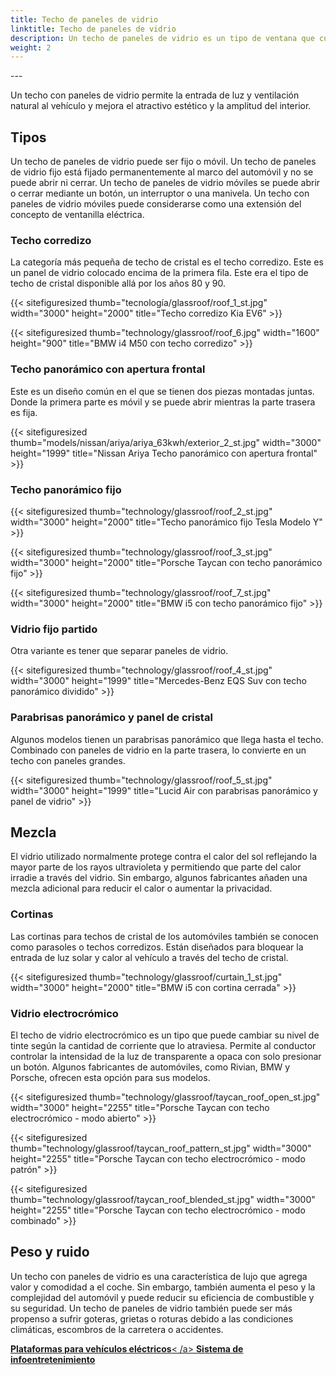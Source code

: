 ```yaml
---
title: Techo de paneles de vidrio
linktitle: Techo de paneles de vidrio
description: Un techo de paneles de vidrio es un tipo de ventana que cubre parte o la totalidad del techo del automóvil. Está fabricado en vidrio laminado, similar a los parabrisas.
weight: 2
---
```

<!-- markdownlint-disable MD033 -->---

Un techo con paneles de vidrio permite la entrada de luz y ventilación natural al vehículo y mejora el atractivo estético y la amplitud del interior.

## Tipos

Un techo de paneles de vidrio puede ser fijo o móvil. Un techo de paneles de vidrio fijo está fijado permanentemente al marco del automóvil y no se puede abrir ni cerrar. Un techo de paneles de vidrio móviles se puede abrir o cerrar mediante un botón, un interruptor o una manivela. Un techo con paneles de vidrio móviles puede considerarse como una extensión del concepto de ventanilla eléctrica.

### Techo corredizo

La categoría más pequeña de techo de cristal es el techo corredizo. Este es un panel de vidrio colocado encima de la primera fila. Este era el tipo de techo de cristal disponible allá por los años 80 y 90.

{{< sitefiguresized thumb="tecnología/glassroof/roof_1_st.jpg" width="3000" height="2000" title="Techo corredizo Kia EV6" >}}

{{< sitefiguresized thumb="technology/glassroof/roof_6.jpg" width="1600" height="900" title="BMW i4 M50 con techo corredizo" >}}

### Techo panorámico con apertura frontal

Este es un diseño común en el que se tienen dos piezas montadas juntas. Donde la primera parte es móvil y se puede abrir mientras la parte trasera es fija.

{{< sitefiguresized thumb="models/nissan/ariya/ariya_63kwh/exterior_2_st.jpg" width="3000" height="1999" title="Nissan Ariya Techo panorámico con apertura frontal" >}}

### Techo panorámico fijo

{{< sitefiguresized thumb="technology/glassroof/roof_2_st.jpg" width="3000" height="2000" title="Techo panorámico fijo Tesla Modelo Y" >}}

{{< sitefiguresized thumb="technology/glassroof/roof_3_st.jpg" width="3000" height="2000" title="Porsche Taycan con techo panorámico fijo" >}}

{{< sitefiguresized thumb="technology/glassroof/roof_7_st.jpg" width="3000" height="2000" title="BMW i5 con techo panorámico fijo" >}}

### Vidrio fijo partido

Otra variante es tener que separar paneles de vidrio.

{{< sitefiguresized thumb="technology/glassroof/roof_4_st.jpg" width="3000" height="1999" title="Mercedes-Benz EQS Suv con techo panorámico dividido" >}}

### Parabrisas panorámico y panel de cristal

Algunos modelos tienen un parabrisas panorámico que llega hasta el techo. Combinado con paneles de vidrio en la parte trasera, lo convierte en un techo con paneles grandes.

{{< sitefiguresized thumb="technology/glassroof/roof_5_st.jpg" width="3000" height="1999" title="Lucid Air con parabrisas panorámico y panel de vidrio" >}}

## Mezcla

El vidrio utilizado normalmente protege contra el calor del sol reflejando la mayor parte de los rayos ultravioleta y permitiendo que parte del calor irradie a través del vidrio. Sin embargo, algunos fabricantes añaden una mezcla adicional para reducir el calor o aumentar la privacidad.

### Cortinas

Las cortinas para techos de cristal de los automóviles también se conocen como parasoles o techos corredizos. Están diseñados para bloquear la entrada de luz solar y calor al vehículo a través del techo de cristal.

{{< sitefiguresized thumb="technology/glassroof/curtain_1_st.jpg" width="3000" height="2000" title="BMW i5 con cortina cerrada" >}}

### Vidrio electrocrómico

El techo de vidrio electrocrómico es un tipo que puede cambiar su nivel de tinte según la cantidad de corriente que lo atraviesa. Permite al conductor controlar la intensidad de la luz de transparente a opaca con solo presionar un botón. Algunos fabricantes de automóviles, como Rivian, BMW y Porsche, ofrecen esta opción para sus modelos.

{{< sitefiguresized thumb="technology/glassroof/taycan_roof_open_st.jpg" width="3000" height="2255" title="Porsche Taycan con techo electrocrómico - modo abierto" >}}

{{< sitefiguresized thumb="technology/glassroof/taycan_roof_pattern_st.jpg" width="3000" height="2255" title="Porsche Taycan con techo electrocrómico - modo patrón" >}}

{{< sitefiguresized thumb="technology/glassroof/taycan_roof_blended_st.jpg" width="3000" height="2255" title="Porsche Taycan con techo electrocrómico - modo combinado" >}}

## Peso y ruido

Un techo con paneles de vidrio es una característica de lujo que agrega valor y comodidad a
el coche. Sin embargo, también aumenta el peso y la complejidad del automóvil y puede reducir su eficiencia de combustible y su seguridad. Un techo de paneles de vidrio también puede ser más propenso a sufrir goteras, grietas o roturas debido a las condiciones climáticas, escombros de la carretera o accidentes.

<div class="mt-3 mb-3">
     <a href="../platforms/" class="text-decoration-none text-black"><strong><i class="bi-arrow-left"></i> Plataformas para vehículos eléctricos</strong>< /a>
     <a href="../infotainment/" class="text-decoration-none text-black float-end"><strong>Sistema de infoentretenimiento <i class="bi-arrow-right"></i></ fuerte></a>
</div>